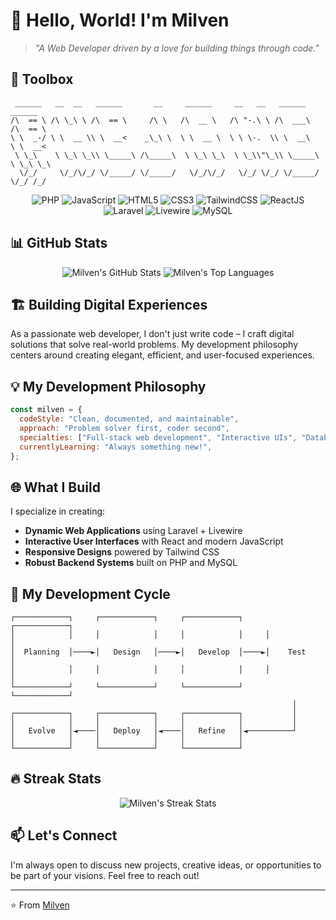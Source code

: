 # 👋 Hello, World! I'm Milven

> *"A Web Developer driven by a love for building things through code."*

## 🧰 Toolbox

```
 ______   __  __   ______       __     ______     __   __   ______     ______    
/\  == \ /\ \_\ \ /\  == \     /\ \   /\  __ \   /\ "-.\ \ /\  ___\   /\  == \   
\ \  _-/ \ \  __ \\ \  __<    _\_\ \  \ \  __ \  \ \ \-.  \\ \  __\   \ \  __<   
 \ \_\    \ \_\ \_\\ \_____\ /\_____\  \ \_\ \_\  \ \_\\"\_\\ \_____\  \ \_\ \_\ 
  \/_/     \/_/\/_/ \/_____/ \/_____/   \/_/\/_/   \/_/ \/_/ \/_____/   \/_/ /_/ 
```

<div align="center">
  <img src="https://img.shields.io/badge/PHP-777BB4?style=for-the-badge&logo=php&logoColor=white" alt="PHP" />
  <img src="https://img.shields.io/badge/JavaScript-F7DF1E?style=for-the-badge&logo=javascript&logoColor=black" alt="JavaScript" />
  <img src="https://img.shields.io/badge/HTML5-E34F26?style=for-the-badge&logo=html5&logoColor=white" alt="HTML5" />
  <img src="https://img.shields.io/badge/CSS3-1572B6?style=for-the-badge&logo=css3&logoColor=white" alt="CSS3" />
  <img src="https://img.shields.io/badge/Tailwind_CSS-38B2AC?style=for-the-badge&logo=tailwind-css&logoColor=white" alt="TailwindCSS" />
  <img src="https://img.shields.io/badge/React-20232A?style=for-the-badge&logo=react&logoColor=61DAFB" alt="ReactJS" />
  <img src="https://img.shields.io/badge/Laravel-FF2D20?style=for-the-badge&logo=laravel&logoColor=white" alt="Laravel" />
  <img src="https://img.shields.io/badge/Livewire-FB70A9?style=for-the-badge&logo=livewire&logoColor=white" alt="Livewire" />
  <img src="https://img.shields.io/badge/MySQL-4479A1?style=for-the-badge&logo=mysql&logoColor=white" alt="MySQL" />
</div>

## 📊 GitHub Stats

<div align="center">
  <img src="https://github-readme-stats.vercel.app/api?username=milvenalbia&show_icons=true&count_private=true&theme=react&hide_border=true&bg_color=0D1117" alt="Milven's GitHub Stats" />
  <img src="https://github-readme-stats.vercel.app/api/top-langs/?username=milvenalbia&langs_count=8&count_private=true&layout=compact&theme=react&hide_border=true&bg_color=0D1117" alt="Milven's Top Languages" />
</div>

## 🏗️ Building Digital Experiences

As a passionate web developer, I don't just write code – I craft digital solutions that solve real-world problems. My development philosophy centers around creating elegant, efficient, and user-focused experiences.

## 💡 My Development Philosophy

```js
const milven = {
  codeStyle: "Clean, documented, and maintainable",
  approach: "Problem solver first, coder second",
  specialties: ["Full-stack web development", "Interactive UIs", "Database optimization"],
  currentlyLearning: "Always something new!",
};
```

## 🌐 What I Build

I specialize in creating:

- **Dynamic Web Applications** using Laravel + Livewire
- **Interactive User Interfaces** with React and modern JavaScript
- **Responsive Designs** powered by Tailwind CSS
- **Robust Backend Systems** built on PHP and MySQL

## 🔄 My Development Cycle

```
┌────────────┐     ┌────────────┐     ┌────────────┐     ┌────────────┐
│            │     │            │     │            │     │            │
│  Planning  │────►│   Design   │────►│   Develop  │────►│    Test    │
│            │     │            │     │            │     │            │
└────────────┘     └────────────┘     └────────────┘     └────────────┘
                                                               │
┌────────────┐     ┌────────────┐     ┌────────────┐           │
│            │     │            │     │            │           │
│   Evolve   │◄────│   Deploy   │◄────│   Refine   │◄──────────┘
│            │     │            │     │            │
└────────────┘     └────────────┘     └────────────┘
```

## 🔥 Streak Stats

<div align="center">
  <img src="https://github-readme-streak-stats.herokuapp.com/?user=milven&theme=black-ice&hide_border=true&stroke=0000&background=0D1117" alt="Milven's Streak Stats" />
</div>

## 📫 Let's Connect

I'm always open to discuss new projects, creative ideas, or opportunities to be part of your visions. Feel free to reach out!

---

⭐️ From [Milven](https://github.com/milvenalbia)
